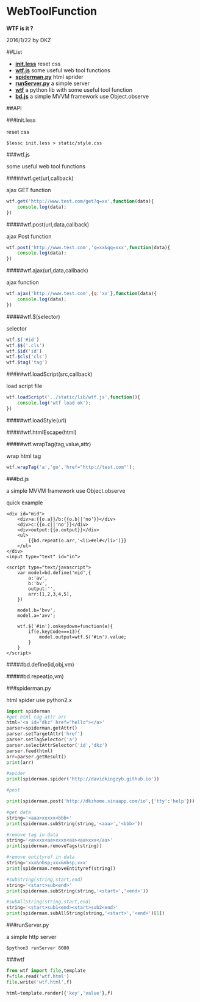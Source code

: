 # WebToolFunction

**WTF is it ?**

2016/1/22 by DKZ



##List


- [**init.less**](#initless) reset css
- [**wtf.js**](#wtfjs) some useful web tool functions
- [**spiderman.py**](#spidermanpy) html sprider
- [**runServer.py**](#runserverpy) a simple server
- [**wtf**](#wtf) a python lib with some useful tool function
- [**bd.js**](#bdjs) a simple MVVM framework use Object.observe


##API

###init.less

reset css

	$lessc init.less > static/style.css

###wtf.js

some useful web tool functions

	
#####wtf.get(url,callback)

ajax GET function

```js
wtf.get('http://www.test.com/get?q=xx',function(data){
	console.log(data);
})
```
	
#####wtf.post(url,data,callback)

ajax Post function

```js
wtf.post('http://www.test.com','q=xx&qq=xxx',function(data){
	console.log(data);
})
```

#####wtf.ajax(url,data,callback)

ajax function

```js
wtf.ajax('http://www.test.com',{q:'xx'},function(data){
    console.log(data);
})
```

#####wtf.$(selector)

selector

```js
wtf.$('#id')
wtf.$$('.cls')
wtf.$id('id')
wtf.$cls('cls')
wtf.$tag('tag')
```

#####wtf.loadScript(src,callback)

load script file

```js
wtf.loadScript('../static/lib/wtf.js',function(){
	console.log('wtf load ok');
})
```

#####wtf.loadStyle(url)

#####wtf.htmlEscape(html)

#####wtf.wrapTag(tag,value,attr)

wrap html tag

```js
wtf.wrapTag('a','go','href="http://test.com"');
```

###bd.js

a simple MVVM framework use Object.observe

quick example

```
<div id="mid">
    <div>a:{{o.a}}/b:{{o.b||'no'}}</div>
    <div>c:{{o.c||'no'}}</div>
    <div>output:{{o.output}}</div>
    <ul>
        {{bd.repeat(o.arr,'<li>#el#</li>')}}
    </ul>
</div>
<input type="text" id="in">

<script type="text/javascript">
	var model=bd.define('mid',{
	    a:'av',
	    b:'bv',
	    output:'',
	    arr:[1,2,3,4,5],
	})
	
	model.b='bvv';
	model.a='avv';
	
	wtf.$('#in').onkeydown=function(e){
	    if(e.keyCode===13){
	        model.output=wtf.$('#in').value;
	    }
	}
</script>
```

#####bd.define(id,obj,vm)

#####bd.repeat(o,vm)

###spiderman.py

html spider use python2.x

```py
import spiderman
#get html tag attr arr
html='<a id="dkz" href="hello"></a>'
parser=spiderman.getAttr()
parser.setTargetAttr('href')
parser.setTagSelector('a')
parser.selectAttrSelector('id','dkz')
parser.feed(html)
arr=parser.getResult()
print(arr)

#spider
print(spiderman.spider('http://davidkingzyb.github.io'))

#post

print(spiderman.post('http://dkzhome.sinaapp.com/io',{'tty':'help'}))

#get data
string='<aaa>xxxxx<bbb>'
print(spiderman.subString(string,'<aaa>','<bbb>'))

#remove tag in data
string='<a>xxx<aa>xxxx<aa><aa>xxx</aa>'
print(spiderman.removeTags(string))

#remove entityref in data
string='xxx&nbsp;xxx&nbsp;xxx'
print(spiderman.removeEntityref(string))

#subString(string,start,end)
string='<start>sub<end>'
print(spiderman.subString(string,'<start>','<end>'))

#subAllString(string,start,end)
string='<start>sub1<end><start>sub2<end>'
print(spiderman.subAllString(string,'<start>','<end>')[1])
```
    
###runServer.py

a simple http server

	$python3 runServer 8080
	
###wtf

```py
from wtf import file,template
f=file.read('wtf.html')
file.write('wtf.html',f)

html=template.render({'key','value'},f)
```